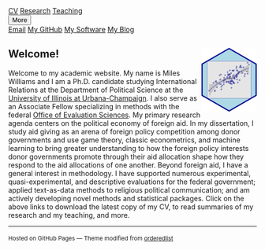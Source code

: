

<!-- Load an icon library -->
<link rel="stylesheet" href="https://cdnjs.cloudflare.com/ajax/libs/font-awesome/4.7.0/css/font-awesome.min.css">

<div class="topnav">
  <a href="https://github.com/milesdwilliams15/job-market-materials/raw/main/cv.pdf"><i class="fa fa-fw fa-file"></i> CV</a>
  <a href="https://milesdwilliams15.github.io/research/"><i class="fa fa-fw fa-area-chart"></i> Research</a>
  <a href="https://milesdwilliams15.github.io/teaching/"><i class="fa fa-fw fa-mortar-board"></i> Teaching</a>
  <div class="dropdown">
        <button class="dropbtn">
        <i class="fa fa-angle-double-down"></i> More</button>
        <div class="dropdown-content">
            <a href="{{ site.data.social-media.email.href }}{{ site.data.social-media.email.id }}"><i class="fa fa-fw fa-envelope"></i> Email</a>
            <a href="{{ site.github.owner_url }}"><i class="fa fa-fw fa-code-fork"></i>My GitHub</a>
            <a href = "https://milesdwilliams15.github.io/software/"><i class="fa fa-fw fa-gears"></i>My Software</a>
            <a href="https://milesdwilliams15.github.io/blog/"><i class="fa fa-fw fa-pencil"></i>My Blog</a>
        </div>
    </div>
</div>




## Welcome! <img src="logo.png" align="right" height="130" style = "border-radius:0px"/>
Welcome to my academic website. My name is Miles Williams and I am a Ph.D. candidate studying International Relations at the Department of Political Science at the [University of Illinois at Urbana-Champaign](https://pol.illinois.edu/). I also serve as an Associate Fellow specializing in methods with the federal [Office of Evaluation Sciences](https://oes.gsa.gov/). My primary research agenda centers on the political economy of foreign aid. In my dissertation, I study aid giving as an arena of foreign policy competition among donor governments and use game theory, classic econometrics, and machine learning to bring greater understanding to how the foreign policy interests donor governments promote through their aid allocation shape how they respond to the aid allocations of one another. Beyond foreign aid, I have a general interest in methodology. I have supported numerous experimental, quasi-experimental, and descriptive evaluations for the federal government; applied text-as-data methods to religious political communication; and am actively developing novel methods and statistical packages. Click on the above links to download the latest copy of my CV, to read summaries of my research and my teaching, and more.

---

<p><small>Hosted on GitHub Pages &mdash; Theme modified from <a href="https://github.com/orderedlist">orderedlist</a></small></p>
